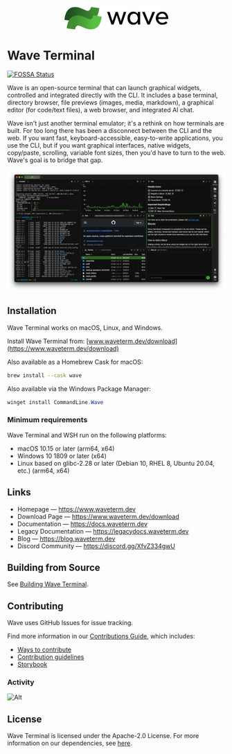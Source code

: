 <p align="center">
  <picture>
    <source media="(prefers-color-scheme: dark)" srcset="./assets/wave-dark.png">
    <source media="(prefers-color-scheme: light)" srcset="./assets/wave-light.png">
    <img alt="Wave Terminal Logo" src="./assets/wave-light.png" width="240">
  </picture>
  <br/>
</p>

# Wave Terminal

[![FOSSA Status](https://app.fossa.com/api/projects/git%2Bgithub.com%2Fwavetermdev%2Fwaveterm.svg?type=shield)](https://app.fossa.com/projects/git%2Bgithub.com%2Fwavetermdev%2Fwaveterm?ref=badge_shield)

Wave is an open-source terminal that can launch graphical widgets, controlled and integrated directly with the CLI. It includes a base terminal, directory browser, file previews (images, media, markdown), a graphical editor (for code/text files), a web browser, and integrated AI chat.

Wave isn't just another terminal emulator; it's a rethink on how terminals are built. For too long there has been a disconnect between the CLI and the web. If you want fast, keyboard-accessible, easy-to-write applications, you use the CLI, but if you want graphical interfaces, native widgets, copy/paste, scrolling, variable font sizes, then you'd have to turn to the web. Wave's goal is to bridge that gap.

![WaveTerm Screenshot](./assets/wave-screenshot.png)

## Installation

Wave Terminal works on macOS, Linux, and Windows.

Install Wave Terminal from: [www.waveterm.dev/download](https://www.waveterm.dev/download)

Also available as a Homebrew Cask for macOS:

```bash
brew install --cask wave
```

Also available via the Windows Package Manager:

```Powershell
winget install CommandLine.Wave
```

### Minimum requirements

Wave Terminal and WSH run on the following platforms:

- macOS 10.15 or later (arm64, x64)
- Windows 10 1809 or later (x64)
- Linux based on glibc-2.28 or later (Debian 10, RHEL 8, Ubuntu 20.04, etc.) (arm64, x64)

## Links

- Homepage &mdash; https://www.waveterm.dev
- Download Page &mdash; https://www.waveterm.dev/download
- Documentation &mdash; https://docs.waveterm.dev
- Legacy Documentation &mdash; https://legacydocs.waveterm.dev
- Blog &mdash; https://blog.waveterm.dev
- Discord Community &mdash; https://discord.gg/XfvZ334gwU

## Building from Source

See [Building Wave Terminal](BUILD.md).

## Contributing

Wave uses GitHub Issues for issue tracking.

Find more information in our [Contributions Guide](CONTRIBUTING.md), which includes:

- [Ways to contribute](CONTRIBUTING.md#contributing-to-wave-terminal)
- [Contribution guidelines](CONTRIBUTING.md#before-you-start)
- [Storybook](https://storybook.waveterm.dev)

### Activity

![Alt](https://repobeats.axiom.co/api/embed/f06b0f7bb1656d2493012ad411bbd746e8bf680f.svg "Repobeats analytics image")

## License

Wave Terminal is licensed under the Apache-2.0 License. For more information on our dependencies, see [here](./ACKNOWLEDGEMENTS.md).
